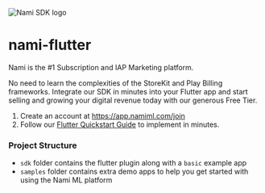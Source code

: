 ![Nami SDK logo](https://cdn.namiml.com/brand/sdk/Nami-SDK@0.5x.png)

# nami-flutter

Nami is the #1 Subscription and IAP Marketing platform.

No need to learn the complexities of the StoreKit and Play Billing frameworks.  Integrate our SDK in minutes into your Flutter app and start selling and growing your digital revenue today with our generous Free Tier.

1. Create an account at https://app.namiml.com/join
2. Follow our [Flutter Quickstart Guide](https://docs.namiml.com/docs/flutter-setup) to implement in minutes.

### Project Structure
- `sdk` folder contains the flutter plugin along with a `basic` example app
- `samples` folder contains extra demo apps to help you get started with using the Nami ML platform
